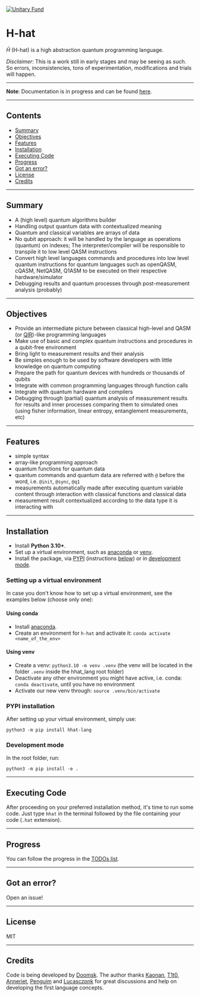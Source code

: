 [![Unitary Fund](https://img.shields.io/badge/Supported%20By-UNITARY%20FUND-brightgreen.svg?style=for-the-badge)](http://unitary.fund)
# H-hat

$\hat{H}$ (H-hat) is a high abstraction quantum programming language.

*Disclaimer*: This is a work still in early stages and may be seeing as such. So errors, inconsistencies, tons of experimentation, modifications and trials will happen.

---

**Note**: Documentation is in progress and can be found [here](https://docs.hhat-lang.org).


------
Contents
------
* [Summary](#summary)
* [Objectives](#objectives)
* [Features](#features)
* [Installation](#installation)
* [Executing Code](#executing-code)
* [Progress](#progress)
* [Got an error?](#got-an-error)
* [License](#license)
* [Credits](#credits)


--------
Summary
--------

* A (high level) quantum algorithms builder
* Handling output quantum data with contextualized meaning
* Quantum and classical variables are arrays of data
* No qubit approach: it will be handled by the language as operations (quantum) on indexes; The interpreter/compiler will be responsible to transpile it to low level QASM instructions
* Convert high level languages commands and procedures into low level quantum instructions for quantum languages such as openQASM, cQASM, NetQASM, Q1ASM to be executed on their respective hardware/simulator
* Debugging results and quantum processes through post-measurement analysis (probably)


-----------
Objectives
-----------

* Provide an intermediate picture between classical high-level and QASM (or [QIR](https://www.qir-alliance.org/))-like programming languages
* Make use of basic and complex quantum instructions and procedures in a qubit-free environment
* Bring light to measurement results and their analysis
* Be simples enough to be used by software developers with little knowledge on quantum computing
* Prepare the path for quantum devices with hundreds or thousands of qubits
* Integrate with common programming languages through function calls
* Integrate with quantum hardware and compilers
* Debugging through (partial) quantum analysis of measurement results for results and inner processes comparing them to simulated ones (using fisher information, linear entropy, entanglement measurements, etc)


--------
Features
--------

* simple syntax
* array-like programming approach
* quantum functions for quantum data
* quantum commands and quantum data are referred with `@` before the word, i.e. `@init`, `@sync`, `@q1`
* measurements automatically made after executing quantum variable content through interaction with classical functions and classical data
* measurement result contextualized according to the data type it is interacting with


------
Installation
------

* Install **Python 3.10+**. 
* Set up a virtual environment, such as [anaconda](https://www.anaconda.com/products/individual) or [venv](https://docs.python.org/3/library/venv.html).
* Install the package, via [PYPI](https://pypi.org/) (instructions [below](#pypi-installation)) or in [development mode](#development-mode).

### Setting up a virtual environment

In case you don't know how to set up a virtual environment, see the examples below (choose only one):

#### Using conda

* Install [anaconda](https://www.anaconda.com/products/individual).
* Create an environment for `h-hat` and activate it: `conda activate <name_of_the_env>`

#### Using venv

* Create a venv: `python3.10 -m venv .venv` (the venv will be located in the folder `.venv` inside the hhat_lang root folder)
* Deactivate any other environment you might have active, i.e. conda: `conda deactivate`, until you have no environment
* Activate our new venv through: `source .venv/bin/activate`


### PYPI installation

After setting up your virtual environment, simply use:

```shell
python3 -m pip install hhat-lang
```

### Development mode

In the root folder, run:

```shell
python3 -m pip install -e .
```

-----
Executing Code
-----

After proceeding on your preferred installation method, it's time to run some code. Just type `hhat` in the terminal followed by the file containing your code (`.hat` extension). 

----
Progress
----

You can follow the progress in the [TODOs list](hhat_lang/TODOs-list.md).


------
Got an error?
------
Open an issue!


-------
License
-------

MIT

-------
Credits
-------
Code is being developed by [Doomsk](https://github.com/Doomsk). The author thanks [Kaonan](https://github.com/kaosmicadei), [T1t0](https://github.com/adauto6), [Anneriet](https://github.com/anneriet), [Penguim](https://github.com/danilodsp) and [Lucasczpnk](https://github.com/lucasczpnk) for great discussions and help on developing the first language concepts.
